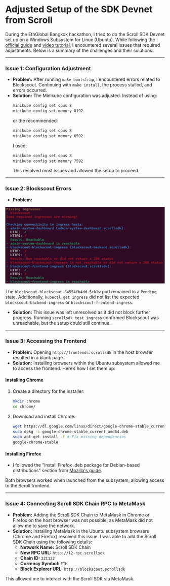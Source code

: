 
# **Adjusted Setup of the SDK Devnet from Scroll**

During the EthGlobal Bangkok hackathon, I tried to do the Scroll SDK Devnet set up on a Windows Subsystem for Linux (Ubuntu). While following the [official guide](https://docs.scroll.io/en/sdk/guides/devnet-deployment/) and [video tutorial](https://www.youtube.com/watch?v=r7MMAg0Menw), I encountered several issues that required adjustments. Below is a summary of the challenges and their solutions:

---

### **Issue 1: Configuration Adjustment**
- **Problem:** After running `make bootstrap`, I encountered errors related to Blockscout. Continuing with `make install`, the process stalled, and errors occurred.
- **Solution:** The Minikube configuration was adjusted. Instead of using:
    ```bash
    minikube config set cpus 8
    minikube config set memory 8192
    ```
    or the recommended:
    ```bash
    minikube config set cpus 8
    minikube config set memory 6592
    ```
    I used:
    ```bash
    minikube config set cpus 8
    minikube config set memory 7592
    ```
    This resolved most issues and allowed the setup to proceed.

---

### **Issue 2: Blockscout Errors**
- **Problem:** 

![Missing Blockscout ingresses](./images/code_blockscout_error.png)

The `blockscout-blockscout-84554fb4dd-5cklw` pod remained in a `Pending` state. Additionally, `kubectl get ingress` did not list the expected `blockscout-backend-ingress` or `blockscout-frontend-ingress`.
- **Solution:** This issue was left unresolved as it did not block further progress. Running `scrollsdk test ingress` confirmed Blockscout was unreachable, but the setup could still continue.

---

### **Issue 3: Accessing the Frontend**
- **Problem:** Opening `http://frontends.scrollsdk` in the host browser resulted in a blank page.
- **Solution:** Installing browsers within the Ubuntu subsystem allowed me to access the frontend. Here’s how I set them up:

#### **Installing Chrome**
1. Create a directory for the installer:
   ```bash
   mkdir chrome
   cd chrome/
   ```
2. Download and install Chrome:
   ```bash
   wget https://dl.google.com/linux/direct/google-chrome-stable_current_amd64.deb
   sudo dpkg -i google-chrome-stable_current_amd64.deb
   sudo apt-get install -f # Fix missing dependencies
   google-chrome-stable
   ```

#### **Installing Firefox**
- I followed the "Install Firefox .deb package for Debian-based distributions" section from [Mozilla's guide](https://support.mozilla.org/en-US/kb/install-firefox-linux).

Both browsers worked when launched from the subsystem, allowing access to the Scroll frontend.

---

### **Issue 4: Connecting Scroll SDK Chain RPC to MetaMask**
- **Problem:** Adding the Scroll SDK Chain to MetaMask in Chrome or Firefox on the host browser was not possible, as MetaMask did not allow me to save the network.
- **Solution:** Installing MetaMask in the Ubuntu subsystem browsers (Chrome and Firefox) resolved this issue. I was able to add the Scroll SDK Chain using the following details:
  - **Network Name:** Scroll SDK Chain  
  - **New RPC URL:** `http://l2-rpc.scrollsdk`  
  - **Chain ID:** `221122`  
  - **Currency Symbol:** `ETH`
  - **Block Explorer URL:** `http://blockscout.scrollsdk`

This allowed me to interact with the Scroll SDK via MetaMask.
